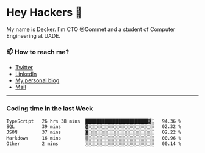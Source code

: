 # Hey Hackers 👋

My name is Decker. I`m CTO @Commet and a student of Computer Engineering at UADE.

### 📫 How to reach me?
- [Twitter](https://x.com/0xDecker) 
- [LinkedIn](https://www.linkedin.com/in/decker-urbano/) 
- [My personal blog](http://decker.sh) 
- [Mail](mailto:me@decker.sh)

---

### Coding time in the last Week

<!--START_SECTION:waka-->

```txt
TypeScript   26 hrs 38 mins  ███████████████████████▓░   94.36 %
SQL          39 mins         ▓░░░░░░░░░░░░░░░░░░░░░░░░   02.32 %
JSON         37 mins         ▓░░░░░░░░░░░░░░░░░░░░░░░░   02.22 %
Markdown     16 mins         ▒░░░░░░░░░░░░░░░░░░░░░░░░   00.96 %
Other        2 mins          ░░░░░░░░░░░░░░░░░░░░░░░░░   00.14 %
```

<!--END_SECTION:waka-->
